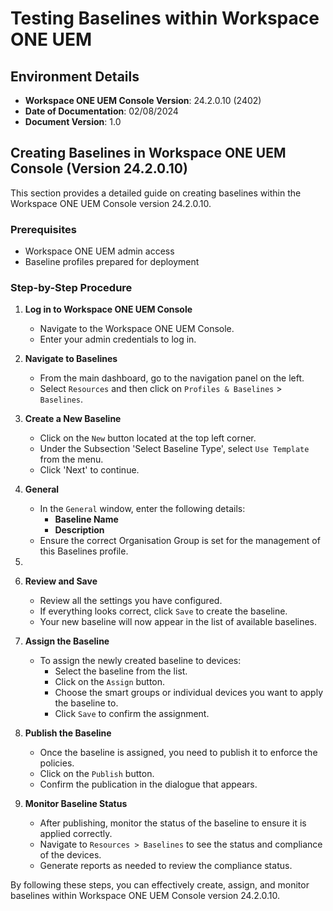 # Testing Baselines within Workspace ONE UEM

## Environment Details

- **Workspace ONE UEM Console Version**: 24.2.0.10 (2402)
- **Date of Documentation**: 02/08/2024
- **Document Version**: 1.0
  
## Creating Baselines in Workspace ONE UEM Console (Version 24.2.0.10)

This section provides a detailed guide on creating baselines within the Workspace ONE UEM Console version 24.2.0.10.

### Prerequisites

- Workspace ONE UEM admin access
- Baseline profiles prepared for deployment

### Step-by-Step Procedure

1. **Log in to Workspace ONE UEM Console**
   - Navigate to the Workspace ONE UEM Console.
   - Enter your admin credentials to log in.

2. **Navigate to Baselines**
   - From the main dashboard, go to the navigation panel on the left.
   - Select `Resources` and then click on `Profiles & Baselines` > `Baselines`.

3. **Create a New Baseline**
   - Click on the `New` button located at the top left corner.
   - Under the Subsection 'Select Baseline Type', select `Use Template` from the menu.
   - Click 'Next' to continue.

4. **General**
   - In the `General` window, enter the following details:
     - **Baseline Name**
     - **Description**
   - Ensure the correct Organisation Group is set for the management of this Baselines profile. 

5.
   

6. **Review and Save**
   - Review all the settings you have configured.
   - If everything looks correct, click `Save` to create the baseline.
   - Your new baseline will now appear in the list of available baselines.

7. **Assign the Baseline**
   - To assign the newly created baseline to devices:
     - Select the baseline from the list.
     - Click on the `Assign` button.
     - Choose the smart groups or individual devices you want to apply the baseline to.
     - Click `Save` to confirm the assignment.

8. **Publish the Baseline**
   - Once the baseline is assigned, you need to publish it to enforce the policies.
   - Click on the `Publish` button.
   - Confirm the publication in the dialogue that appears.

9. **Monitor Baseline Status**
   - After publishing, monitor the status of the baseline to ensure it is applied correctly.
   - Navigate to `Resources > Baselines` to see the status and compliance of the devices.
   - Generate reports as needed to review the compliance status.

By following these steps, you can effectively create, assign, and monitor baselines within Workspace ONE UEM Console version 24.2.0.10.

